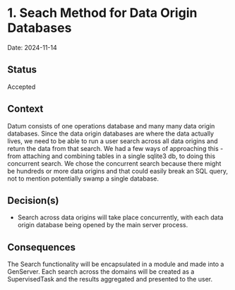 # 1. Seach Method for Data Origin Databases 

Date: 2024-11-14

## Status

Accepted

## Context
Datum consists of one operations database and many many data origin databases. Since the data origin databases are where the data actually lives, we need to be able to run a user search across all data origins and return the data from that search. We had a few ways of approaching this - from attaching and combining tables in a single sqlite3 db, to doing this concurrent search. We chose the concurrent search because there might be hundreds or more data origins and that could easily break an SQL query, not to mention potentially swamp a single database.

## Decision(s)
- Search across data origins will take place concurrently, with each data origin database being opened by the main server process.

## Consequences
The Search functionality will be encapsulated in a module and made into a GenServer. Each search across the domains will be created as a SupervisedTask and the results aggregated and presented to the user.
